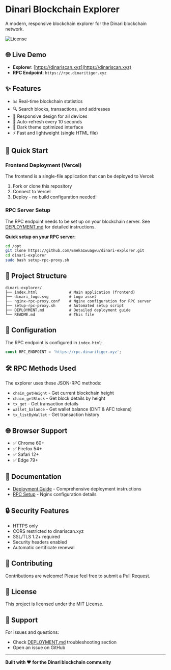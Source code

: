 # Dinari Blockchain Explorer

A modern, responsive blockchain explorer for the Dinari blockchain network.

![License](https://img.shields.io/badge/license-MIT-blue.svg)

## 🌐 Live Demo

- **Explorer**: [https://dinariscan.xyz](https://dinariscan.xyz)
- **RPC Endpoint**: `https://rpc.dinaritiger.xyz`

## ✨ Features

- 📊 Real-time blockchain statistics
- 🔍 Search blocks, transactions, and addresses
- 📱 Responsive design for all devices
- 🔄 Auto-refresh every 10 seconds
- 🌙 Dark theme optimized interface
- ⚡ Fast and lightweight (single HTML file)

## 🚀 Quick Start

### Frontend Deployment (Vercel)

The frontend is a single-file application that can be deployed to Vercel:

1. Fork or clone this repository
2. Connect to Vercel
3. Deploy - no build configuration needed!

### RPC Server Setup

The RPC endpoint needs to be set up on your blockchain server. See [DEPLOYMENT.md](DEPLOYMENT.md) for detailed instructions.

**Quick setup on your RPC server:**
```bash
cd /opt
git clone https://github.com/EmekaIwuagwu/dinari-explorer.git
cd dinari-explorer
sudo bash setup-rpc-proxy.sh
```

## 📁 Project Structure

```
dinari-explorer/
├── index.html              # Main application (frontend)
├── dinari_logo.svg         # Logo asset
├── nginx-rpc-proxy.conf    # Nginx configuration for RPC server
├── setup-rpc-proxy.sh      # Automated setup script
├── DEPLOYMENT.md           # Detailed deployment guide
└── README.md               # This file
```

## 🔧 Configuration

The RPC endpoint is configured in `index.html`:

```javascript
const RPC_ENDPOINT = 'https://rpc.dinaritiger.xyz';
```

## 🛠️ RPC Methods Used

The explorer uses these JSON-RPC methods:

- `chain_getHeight` - Get current blockchain height
- `chain_getBlock` - Get block details by height
- `tx_get` - Get transaction details
- `wallet_balance` - Get wallet balance (DNT & AFC tokens)
- `tx_listByWallet` - Get transaction history

## 🌐 Browser Support

- ✅ Chrome 60+
- ✅ Firefox 54+
- ✅ Safari 12+
- ✅ Edge 79+

## 📖 Documentation

- [Deployment Guide](DEPLOYMENT.md) - Comprehensive deployment instructions
- [RPC Setup](nginx-rpc-proxy.conf) - Nginx configuration details

## 🔒 Security Features

- HTTPS only
- CORS restricted to dinariscan.xyz
- SSL/TLS 1.2+ required
- Security headers enabled
- Automatic certificate renewal

## 🤝 Contributing

Contributions are welcome! Please feel free to submit a Pull Request.

## 📄 License

This project is licensed under the MIT License.

## 🙋 Support

For issues and questions:
- Check [DEPLOYMENT.md](DEPLOYMENT.md) troubleshooting section
- Open an issue on GitHub

---

**Built with ❤️ for the Dinari blockchain community**
